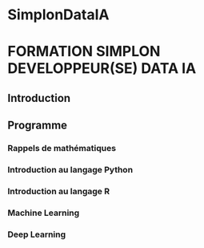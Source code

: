 # SimplonDataIA


# FORMATION SIMPLON DEVELOPPEUR(SE) DATA IA 

## Introduction

## Programme
### Rappels de mathématiques
### Introduction au langage Python
### Introduction au langage R
### Machine Learning
### Deep Learning 
